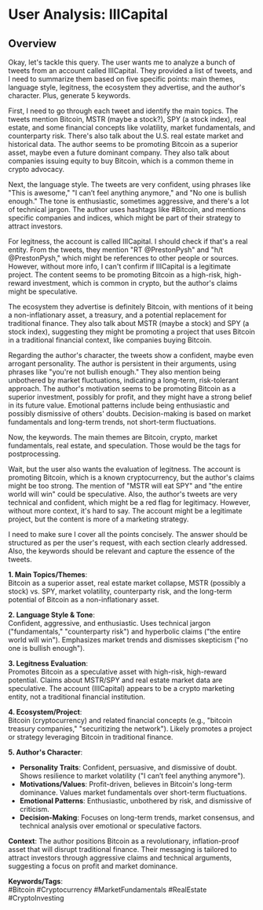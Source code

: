 # User Analysis: IIICapital

## Overview

<think>
Okay, let's tackle this query. The user wants me to analyze a bunch of tweets from an account called IIICapital. They provided a list of tweets, and I need to summarize them based on five specific points: main themes, language style, legitness, the ecosystem they advertise, and the author's character. Plus, generate 5 keywords.

First, I need to go through each tweet and identify the main topics. The tweets mention Bitcoin, MSTR (maybe a stock?), SPY (a stock index), real estate, and some financial concepts like volatility, market fundamentals, and counterparty risk. There's also talk about the U.S. real estate market and historical data. The author seems to be promoting Bitcoin as a superior asset, maybe even a future dominant company. They also talk about companies issuing equity to buy Bitcoin, which is a common theme in crypto advocacy.

Next, the language style. The tweets are very confident, using phrases like "This is awesome," "I can’t feel anything anymore," and "No one is bullish enough." The tone is enthusiastic, sometimes aggressive, and there's a lot of technical jargon. The author uses hashtags like #Bitcoin, and mentions specific companies and indices, which might be part of their strategy to attract investors.

For legitness, the account is called IIICapital. I should check if that's a real entity. From the tweets, they mention "RT @PrestonPysh" and "h/t @PrestonPysh," which might be references to other people or sources. However, without more info, I can't confirm if IIICapital is a legitimate project. The content seems to be promoting Bitcoin as a high-risk, high-reward investment, which is common in crypto, but the author's claims might be speculative.

The ecosystem they advertise is definitely Bitcoin, with mentions of it being a non-inflationary asset, a treasury, and a potential replacement for traditional finance. They also talk about MSTR (maybe a stock) and SPY (a stock index), suggesting they might be promoting a project that uses Bitcoin in a traditional financial context, like companies buying Bitcoin.

Regarding the author's character, the tweets show a confident, maybe even arrogant personality. The author is persistent in their arguments, using phrases like "you're not bullish enough." They also mention being unbothered by market fluctuations, indicating a long-term, risk-tolerant approach. The author's motivation seems to be promoting Bitcoin as a superior investment, possibly for profit, and they might have a strong belief in its future value. Emotional patterns include being enthusiastic and possibly dismissive of others' doubts. Decision-making is based on market fundamentals and long-term trends, not short-term fluctuations.

Now, the keywords. The main themes are Bitcoin, crypto, market fundamentals, real estate, and speculation. Those would be the tags for postprocessing.

Wait, but the user also wants the evaluation of legitness. The account is promoting Bitcoin, which is a known cryptocurrency, but the author's claims might be too strong. The mention of "MSTR will eat SPY" and "the entire world will win" could be speculative. Also, the author's tweets are very technical and confident, which might be a red flag for legitimacy. However, without more context, it's hard to say. The account might be a legitimate project, but the content is more of a marketing strategy.

I need to make sure I cover all the points concisely. The answer should be structured as per the user's request, with each section clearly addressed. Also, the keywords should be relevant and capture the essence of the tweets.
</think>

**1. Main Topics/Themes**:  
Bitcoin as a superior asset, real estate market collapse, MSTR (possibly a stock) vs. SPY, market volatility, counterparty risk, and the long-term potential of Bitcoin as a non-inflationary asset.  

**2. Language Style & Tone**:  
Confident, aggressive, and enthusiastic. Uses technical jargon ("fundamentals," "counterparty risk") and hyperbolic claims ("the entire world will win"). Emphasizes market trends and dismisses skepticism ("no one is bullish enough").  

**3. Legitness Evaluation**:  
Promotes Bitcoin as a speculative asset with high-risk, high-reward potential. Claims about MSTR/SPY and real estate market data are speculative. The account (IIICapital) appears to be a crypto marketing entity, not a traditional financial institution.  

**4. Ecosystem/Project**:  
Bitcoin (cryptocurrency) and related financial concepts (e.g., "bitcoin treasury companies," "securitizing the network"). Likely promotes a project or strategy leveraging Bitcoin in traditional finance.  

**5. Author's Character**:  
- **Personality Traits**: Confident, persuasive, and dismissive of doubt. Shows resilience to market volatility ("I can’t feel anything anymore").  
- **Motivations/Values**: Profit-driven, believes in Bitcoin's long-term dominance. Values market fundamentals over short-term fluctuations.  
- **Emotional Patterns**: Enthusiastic, unbothered by risk, and dismissive of criticism.  
- **Decision-Making**: Focuses on long-term trends, market consensus, and technical analysis over emotional or speculative factors.  

**Context**: The author positions Bitcoin as a revolutionary, inflation-proof asset that will disrupt traditional finance. Their messaging is tailored to attract investors through aggressive claims and technical arguments, suggesting a focus on profit and market dominance.  

**Keywords/Tags**:  
#Bitcoin #Cryptocurrency #MarketFundamentals #RealEstate #CryptoInvesting